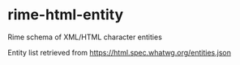 # rime-html-entity

Rime schema of XML/HTML character entities

Entity list retrieved from <https://html.spec.whatwg.org/entities.json>
